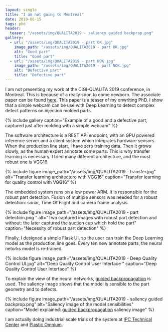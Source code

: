 ```yaml
---
layout: single
title: "I am not going to Montreal"
date: 2019-06-15
tags: phd
header:
  teaser: "/assets/img/QUALITA2019 - saliency guided backprop.png"
gallery:
  - url: "/assets/img/QUALITA2019 - part OK.jpg"
    image_path: "/assets/img/QUALITA2019 - part OK.jpg"
    alt: "Good part"
    title: "Good part"
  - url: "/assets/img/QUALITA2019 - part NOK.jpg"
    image_path: "/assets/img/QUALITA2019 - part NOK.jpg"
    alt: "Defective part"
    title: "Defective part"
---
```


I am not presenting my work at the CIGI-QUALITA 2019 conference, in Montreal.
This is because of a really soon to come newborn.
The associate paper can be found [here](https://hal.archives-ouvertes.fr/hal-02142331).
This paper is a teaser of my onwriting PhD.
I show that a simple webcam can be use with Deep Learning to detect complex defect patterns on injection molded parts.

{% include gallery caption="Example of a good and a defective part, captured just after molding with a simple webcam" %}

The software architecture is a REST API endpoint, with an GPU powered inference server and a client system which integrates hardware sensors.
When the production line start, I have zero training data.
Then it grows slowly, as the human expert annotate some parts.
This is why transfer learning is necessary.
I tried many different architecture, and the most robust one is [VGG16](https://arxiv.org/abs/1409.1556).

{% include figure image_path="/assets/img/QUALITA2019 - transfer.jpg" alt="Transfer learning architecture with VGG16" caption="Transfer learning for quality control with VGG16" %}

The embedded system runs on a low power ARM.
It is responsible for the robust part detection.
Fusion of multiple sensors was needed for a robust detection: sonar, Time Of Flight and camera frame analysis.

{% include figure image_path="/assets/img/QUALITA2019 - part detection.png
" alt="Two captured images with robust part detection and without: the later captured the suction cup which hold the part" caption="Necessity of robust part detection" %}

Finally, I designed a simple Flask UI, so the user can train the Deep Learning model as the production line goes.
Every ten new annotate parts, the neural netorks model is re-trained.

{% include figure image_path="/assets/img/QUALITA2019 - Deep Quality Control UI.jpg" alt="Deep Quality Control User Interface " caption="Deep Quality Control User Interface" %}

To explain the view of the neural networks, [guided backpropagation](https://arxiv.org/abs/1412.6806) is used.
The saliency image shows that the model is sensible to the part geometry and to defects.

{% include figure image_path="/assets/img/QUALITA2019 - saliency guided backprop.png" alt="Saliency image of the model sensibilities" caption="Model explained: [guided backpropagation](https://arxiv.org/abs/1412.6806) saliency image" %}


I am actually doing industrial scale trials of the system at [IPC Technical Center](https://ct-ipc.com/) and [Plastic Omnium](https://www.plasticomnium.com/en/).
